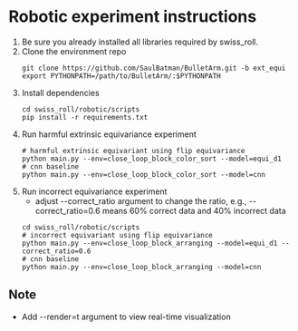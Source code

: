 # Robotic experiment instructions

1. Be sure you already installed all libraries required by swiss_roll. 
1. Clone the environment repo
    ```
    git clone https://github.com/SaulBatman/BulletArm.git -b ext_equi
    export PYTHONPATH=/path/to/BulletArm/:$PYTHONPATH
    ```
3. Install dependencies
   ```
   cd swiss_roll/robotic/scripts
   pip install -r requirements.txt
   ```
4. Run harmful extrinsic equivariance experiment
    ```
    # harmful extrinsic equivariant using flip equivariance
    python main.py --env=close_loop_block_color_sort --model=equi_d1
    # cnn baseline
    python main.py --env=close_loop_block_color_sort --model=cnn
    ```
5. Run incorrect equivariance experiment
   * adjust --correct_ratio argument to change the ratio, e.g., --correct_ratio=0.6 means 60% correct data and 40% incorrect data 
    ```
    cd swiss_roll/robotic/scripts
    # incorrect equivariant using flip equivariance
    python main.py --env=close_loop_block_arranging --model=equi_d1 --correct_ratio=0.6
    # cnn baseline
    python main.py --env=close_loop_block_arranging --model=cnn
    ```
## Note
* Add --render=t argument to view real-time visualization
